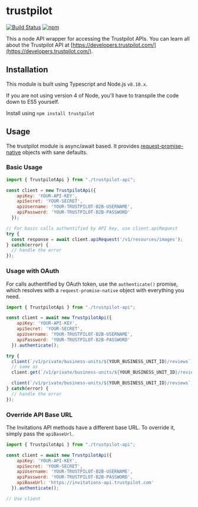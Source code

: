 # trustpilot

[![Build Status](https://travis-ci.org/trustpilot/node-trustpilot.svg?branch=master)](https://travis-ci.org/trustpilot/node-trustpilot) [![npm](https://img.shields.io/npm/v/trustpilot.svg)](https://www.npmjs.com/package/trustpilot)

This a node API wrapper for accessing the Trustpilot APIs. You can learn all about the Trustpilot API at [https://developers.trustpilot.com/](https://developers.trustpilot.com/).

## Installation

This module is built using Typescript and Node.js `v8.10.x`.

If you are not using version 4 of Node, you'll have to transpile the code down to ES5 yourself.

Install using `npm install trustpilot`

## Usage

The trustpilot module is async/await based. It provides [request-promise-native](https://github.com/request/request-promise-native) objects with sane defaults.

### Basic Usage

```js
import { TrustpilotApi } from "./trustpilot-api";

const client = new TrustpilotApi({
    apiKey: 'YOUR-API-KEY',
    apiSecret: 'YOUR-SECRET',
    apiUsername: 'YOUR-TRUSTPILOT-B2B-USERNAME',
    apiPassword: 'YOUR-TRUSTPILOT-B2B-PASSWORD'
  });

// For basic calls authentified by API key, use client.apiRequest
try {
  const response = await client.apiRequest('/v1/resources/images');
} catch(error) {
  // handle the error
});
```

### Usage with OAuth

For calls authentified by OAuth token, use the `authenticate()` promise, which resolves with a `request-promise-native`
object with everything you need.

```js
import { TrustpilotApi } from "./trustpilot-api";

const client = await new TrustpilotApi({
    apiKey: 'YOUR-API-KEY',
    apiSecret: 'YOUR-SECRET',
    apiUsername: 'YOUR-TRUSTPILOT-B2B-USERNAME',
    apiPassword: 'YOUR-TRUSTPILOT-B2B-PASSWORD'
  }).authenticate();

try {
  client(`/v1/private/business-units/${YOUR_BUSINESS_UNIT_ID}/reviews`);
  // same as
  client.get(`/v1/private/business-units/${YOUR_BUSINESS_UNIT_ID}/reviews`);

  client(`/v1/private/business-units/${YOUR_BUSINESS_UNIT_ID}/reviews`);
} catch(error) {
  // handle the error
});
```

### Override API Base URL

The Invitations API methods have a different base URL. To override it, simply pass the `apiBaseUrl`.

```js
import { TrustpilotApi } from "./trustpilot-api";

const client = await new TrustpilotApi({
    apiKey: 'YOUR-API-KEY',
    apiSecret: 'YOUR-SECRET',
    apiUsername: 'YOUR-TRUSTPILOT-B2B-USERNAME',
    apiPassword: 'YOUR-TRUSTPILOT-B2B-PASSWORD',
    apiBaseUrl: 'https://invitations-api.trustpilot.com'
  }).authenticate();

// Use client
```
